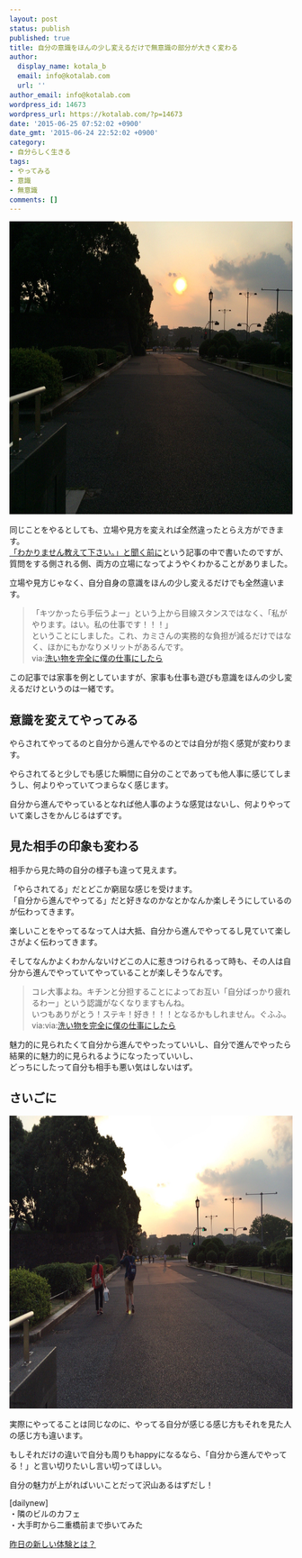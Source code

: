 ```yaml
---
layout: post
status: publish
published: true
title: 自分の意識をほんの少し変えるだけで無意識の部分が大きく変わる
author:
  display_name: kotala_b
  email: info@kotalab.com
  url: ''
author_email: info@kotalab.com
wordpress_id: 14673
wordpress_url: https://kotalab.com/?p=14673
date: '2015-06-25 07:52:02 +0900'
date_gmt: '2015-06-24 22:52:02 +0900'
category:
- 自分らしく生きる
tags:
- やってみる
- 意識
- 無意識
comments: []
---
```

<p><img src="/wp-content/uploads/2015/06/lets-change-the-consciousness_20150625_01.jpg" alt="Lets change the consciousness 20150625 01" width="780" height ="520" class="aligncenter size-large" /></p>
<p>同じことをやるとしても、立場や見方を変えれば全然違ったとらえ方ができます。<br />
<a href="/explained-before-it-is-heard">「わかりません教えて下さい。」と聞く前に</a>という記事の中で書いたのですが、質問をする側される側、両方の立場になってようやくわかることがありました。</p>
<p>立場や見方じゃなく、自分自身の意識をほんの少し変えるだけでも全然違います。</p>
<blockquote><p>「キツかったら手伝うよー」という<span class="b">上から目線スタンス</span>ではなく、「私がやります。はい。私の仕事です！！！」<br />
ということにしました。これ、カミさんの実務的な負担が減るだけではなく、ほかにもかなりメリットがあるんです。<br />
via:<a href="http://kentaro-jp.com/archives/7337" target="_blank">洗い物を完全に僕の仕事にしたら</a></p>
</blockquote>
<p>この記事では家事を例としていますが、家事も仕事も遊びも意識をほんの少し変えるだけというのは一緒です。</p>
<!--more-->
<h2>意識を変えてやってみる</h2>
<p>やらされてやってるのと自分から進んでやるのとでは自分が抱く感覚が変わります。</p>
<p>やらされてると少しでも感じた瞬間に自分のことであっても他人事に感じてしまうし、何よりやっていてつまらなく感じます。</p>
<p>自分から進んでやっているとなれば他人事のような感覚はないし、何よりやっていて楽しさをかんじるはずです。</p>
<h2>見た相手の印象も変わる</h2>
<p>相手から見た時の自分の様子も違って見えます。</p>
<p>「やらされてる」だとどこか窮屈な感じを受けます。<br />
「自分から進んでやってる」だと好きなのかなとかなんか楽しそうにしているのが伝わってきます。</p>
<p>楽しいことをやってるなって人は大抵、自分から進んでやってるし見ていて楽しさがよく伝わってきます。</p>
<p>そしてなんかよくわかんないけどこの人に惹きつけられるって時も、その人は自分から進んでやっていてやっていることが楽しそうなんです。</p>
<blockquote><p>コレ大事よね。キチンと分担することによってお互い「自分ばっかり疲れるわー」という認識がなくなりますもんね。<br />
いつもありがとう！ステキ！好き！！！となるかもしれません。ぐふふ。<br />
via:via:<a href="http://kentaro-jp.com/archives/7337" target="_blank">洗い物を完全に僕の仕事にしたら</a></p>
</blockquote>
<p>魅力的に見られたくて自分から進んでやったっていいし、自分で進んでやったら結果的に魅力的に見られるようになったっていいし、<br />
どっちにしたって自分も相手も悪い気はしないはず。</p>
<h2>さいごに</h2>
<p><img src="/wp-content/uploads/2015/06/lets-change-the-consciousness_20150625_02.jpg" alt="Lets change the consciousness 20150625 02" width="780" height ="520" class="aligncenter size-large" /></p>
<p>実際にやってることは同じなのに、やってる自分が感じる感じ方もそれを見た人の感じ方も違います。</p>
<p>もしそれだけの違いで自分も周りもhappyになるなら、「自分から進んでやってる！」と言い切りたいし言い切ってほしい。</p>
<p>自分の魅力が上がればいいことだって沢山あるはずだし！</p>
<p>[dailynew]<br />
・隣のビルのカフェ<br />
・大手町から二重橋前まで歩いてみた</p>
<p><a href="/lets-start-1day1new" title="昨日の新しい体験とは？">昨日の新しい体験とは？</a></p>
<div class="clear"></div>
